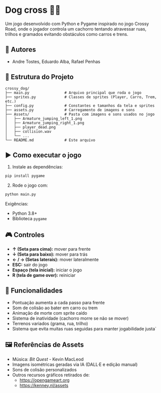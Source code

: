 
# Dog cross 🐶🚗

Um jogo desenvolvido com Python e Pygame inspirado no jogo Crossy Road, onde o jogador controla um cachorro tentando atravessar ruas, trilhos e gramados evitando obstáculos como carros e trens.

## 👥 Autores
- Andre Tostes, Eduardo Alba, Rafael Penhas

## 📁 Estrutura do Projeto

```
crossy_dog/
├── main.py                # Arquivo principal que roda o jogo
├── sprites.py             # Classes de sprites (Player, Carro, Trem, etc.)
├── config.py              # Constantes e tamanhos da tela e sprites
├── assets.py              # Carregamento de imagens e sons
├── Assets/                # Pasta com imagens e sons usados no jogo
│   ├── Armature_jumping_left_1.png
│   ├── Armature_jumping_right_1.png
│   ├── player_dead.png
│   ├── collision.wav
│   └── ...
└── README.md              # Este arquivo
```

## ▶️ Como executar o jogo

1. Instale as dependências:
```bash
pip install pygame
```

2. Rode o jogo com:
```bash
python main.py
```

Exigências:
- Python 3.8+
- Biblioteca `pygame`

## 🎮 Controles

- **↑ (Seta para cima):** mover para frente 
- **↓ (Seta para baixo):** mover para trás
- **← / → (Setas laterais):** mover lateralmente
- **ESC:** sair do jogo
- **Espaço (tela inicial):** iniciar o jogo
- **R (tela de game over):** reiniciar

## 🧠 Funcionalidades

- Pontuação aumenta a cada passo para frente
- Som de colisão ao bater em carro ou trem
- Animação de morte com sprite caído
- Sistema de inatividade (cachorro morre se não se mover)
- Terrenos variados (grama, rua, trilho)
- Sistema que evita muitas ruas seguidas para manter jogabilidade justa`

## 🖼️ Referências de Assets

- Música: *Bit Quest* - Kevin MacLeod
- Imagens isométricas geradas via IA (DALL·E e edição manual)
- Sons de colisão personalizados
- Outros recursos gráficos retirados de:
  - https://opengameart.org
  - https://kenney.nl/assets

